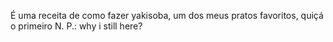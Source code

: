 É uma receita de como fazer yakisoba, um dos meus pratos favoritos, quiçá o primeiro
N. P.: why i still here?